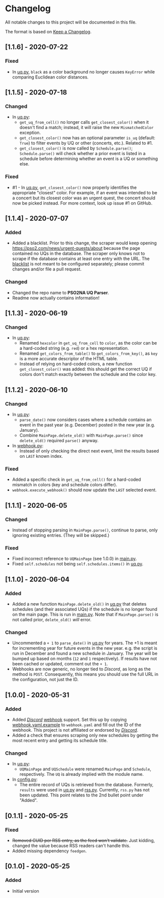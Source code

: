# Changelog
All notable changes to this project will be documented in this file.

The format is based on [Keep a Changelog](https://keepachangelog.com/en/1.0.0/).

## [1.1.6] - 2020-07-22
### Fixed
- In [uq.py](uq.py), `black` as a color background no longer causes `KeyError` while comparing Euclidean color distances.

## [1.1.5] - 2020-07-18
### Changed
- In [uq.py](uq.py):
    - `get_uq_from_cell()` no longer calls `get_closest_color()` when it doesn't find a match; instead, it will raise the new `MismatchedColor` exception.
    - `get_closest_color()` now has an optional parameter `is_uq` (default: `True`) to filter events by UQ or other (concerts, etc.). Related to #1.
    - `get_closest_color()` is now called by `Schedule.parse()`; `Schedule.parse()` will check whether a prior event is listed in a schedule before determining whether an event is a UQ or something else.

### Fixed
- #1 - In [uq.py](uq.py), `get_closest_color()` now properly identifies the appropriate "closest" color. For example, if an event was intended to be a concert but its closest color was an urgent quest, the concert should now be picked instead. For more context, look up issue #1 on GitHub.

## [1.1.4] - 2020-07-07
### Added
- Added a blacklist. Prior to this change, the scraper would keep opening https://pso2.com/news/urgent-quests/about because the page contained no UQs in the database. The scraper only knows not to scrape if the database contains at least one entry with the URL. The [blacklist](blacklist.yaml) is not meant to be configured separately; please commit changes and/or file a pull request.

### Changed
- Changed the repo name to **PSO2NA UQ Parser**.
- Readme now actually contains information!

## [1.1.3] - 2020-06-19
### Changed
- In [uq.py](uq.py):
    - Renamed `hexcolor` in `get_uq_from_cell` to `color`, as the color can be a hard-coded string (e.g. `red`) or a hex representation.
    - Renamed `get_colors_from_table()` to `get_colors_from_key()`, as `key` is a more accurate descriptor of the HTML table.
    - Instead of relying on hard-coded colors, a new function `get_closest_color()` was added: this should get the correct UQ if colors don't match exactly between the schedule and the color key.

## [1.1.2] - 2020-06-10
### Changed
- In [uq.py](uq.py):
    - `parse_date()` now considers cases where a schedule contains an event in the past year (e.g. December) posted in the new year (e.g. January).
    - Combine `MainPage.delete_old()` with `MainPage.parse()` since `delete_old()` required `parse()` anyway.
- In [webhook.py](webhook.py):
    - Instead of only checking the direct next event, limit the results based on `LAST` known index.

### Fixed
- Added a specific check in `get_uq_from_cell()` for a hard-coded mismatch in colors (key and schedule colors differ).
- `webhook.execute_webhook()` should now update the `LAST` selected event.

## [1.1.1] - 2020-06-05
### Changed
- Instead of stopping parsing in `MainPage.parse()`, continue to parse, only ignoring existing entries. (They will be skipped.)

### Fixed
- Fixed incorrect reference to `UQMainPage` (see 1.0.0) in [main.py](main.py).
- Fixed `self.schedules` not being `self.schedules.items()` in [uq.py](uq.py).

## [1.1.0] - 2020-06-04
### Added
- Added a new function `MainPage.delete_old()` in [uq.py](uq.py) that deletes schedules (and their associated UQs) if the schedule is no longer found on the main page. This is run in [main.py](main.py). Note that if `MainPage.parse()` is not called prior, `delete_old()` *will* error.

### Changed
- Uncommented a `+ 1` to `parse_date()` in [uq.py](uq.py) for years. The +1 is meant for incrementing year for future events in the new year. e.g. the script is run in December and found a new schedule in January. The year will be bumped up based on months (`12` and  `1` respectively). If results have not been cached or updated, comment out the `+ 1`.
- Webhooks are now generic, no longer tied to *Discord*, as long as the method is `POST`. Consequently, this means you should use the full URL in the configuration, not just the ID.

## [1.0.0] - 2020-05-31
### Added
- Added *[Discord][DISCORD]* [webhook](webhook.py) support. Set this up by copying [webhook.yaml.example](webhook.yaml.example) to `webhook.yaml` and fill out the ID of the webhook. This project is not affiliated or endorsed by *[Discord][DISCORD]*.
- Added a check that ensures scraping only new schedules by getting the most recent entry and getting its schedule title.

### Changed
- In [uq.py](uq.py):
    - `UQMainPage` and `UQSchedule` were renamed `MainPage` and `Schedule`, respectively. The `UQ` is already implied with the module name.
- In [config.py](config.py):
    - The entire record of UQs is retrieved from the database. Formerly, `results` were used in [uq.py](uq.py) and [rss.py](rss.py). Currently, `rss.py` has not been updated. This point relates to the 2nd bullet point under "Added".

## [0.1.1] - 2020-05-25
### Fixed
- ~~Removed GUID per RSS entry, as the feed won't validate.~~ Just kidding, changed the value because RSS readers can't handle this.
- Added missing dependency `feedgen`.

## [0.1.0] - 2020-05-25
### Added
- Initial version

[DISCORD]: https://discord.com
